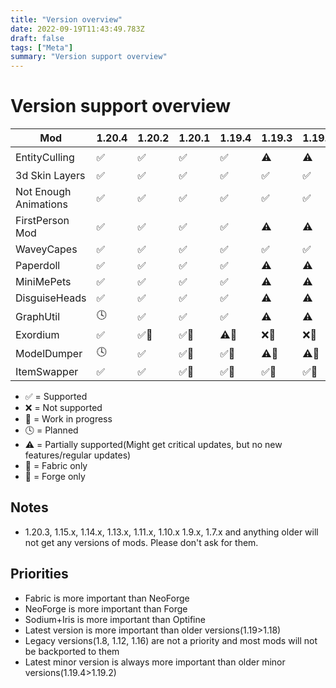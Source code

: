 ```yaml
---
title: "Version overview"
date: 2022-09-19T11:43:49.783Z
draft: false
tags: ["Meta"]
summary: "Version support overview"
---
```

# Version support overview

| Mod                   | 1.20.4 | 1.20.2 | 1.20.1 | 1.19.4 | 1.19.3 | 1.19.2 | 1.18.2 | 1.17.1 | 1.16.5 | 1.12.2 | 1.8.8/9 |
| --------------------- | ------ | ------ | ------ | ------ | ------ | ------ | ------ | ------ | ------ | ------ | ------- |
| EntityCulling         | ✅      | ✅      | ✅      | ✅      | ⚠️      | ⚠️      | ⚠️      | ❌      | ⚠️      | 🕓🔨     | ⚠️🔨      |
| 3d Skin Layers        | ✅      | ✅      | ✅      | ✅      | ✅      | ✅      | ✅      | ✅      | ✅      | ⚠️🔨     | ⚠️🔨      |
| Not Enough Animations | ✅      | ✅      | ✅      | ✅      | ✅      | ✅      | ✅      | ✅      | ✅      |        |         |
| FirstPerson Mod       | ✅      | ✅      | ✅      | ✅      | ⚠️      | ⚠️      | ⚠️      | ❌      | ❌      |        |         |
| WaveyCapes            | ✅      | ✅      | ✅      | ✅      | ✅      | ✅      | ✅      | ✅      | ✅      | ⚠️🔨     | ⚠️🔨      |
| Paperdoll             | ✅      | ✅      | ✅      | ✅      | ⚠️      | ⚠️      | ⚠️      | ❌      | ❌      |        |         |
| MiniMePets            | ✅      | ✅      | ✅      | ✅      | ⚠️      | ⚠️      | ⚠️      |        |        |        |         |
| DisguiseHeads         | ✅      | ✅      | ✅      | ✅      | ⚠️      | ⚠️      | ⚠️      |        |        |        |         |
| GraphUtil             | 🕓      | ✅      | ✅      | ✅      | ⚠️      | ⚠️      | ⚠️      |        |        |        |         |
| Exordium              | ✅      | ✅🧶     | ✅🧶     | ⚠️🧶     | ❌🧶     | ❌🧶     | ❌🧶     |        |        |        |         |
| ModelDumper           | 🕓      | ✅      | ✅🧶     | ✅🧶     | ⚠️🧶     | ⚠️🧶     | ⚠️🧶     |        |        |        |         |
| ItemSwapper           | ✅      | ✅      | ✅🧶     | ✅🧶     | ✅🧶     | ✅🧶     | ✅🧶     |        |        |        |         |

- ✅ = Supported
- ❌ = Not supported
- 🚧 = Work in progress
- 🕓 = Planned
- ⚠️ = Partially supported(Might get critical updates, but no new features/regular updates)
- 🧶 = Fabric only
- 🔨 = Forge only

## Notes

- 1.20.3, 1.15.x, 1.14.x, 1.13.x, 1.11.x, 1.10.x 1.9.x, 1.7.x and anything older will not get any versions of mods. Please don't ask for them.

## Priorities

- Fabric is more important than NeoForge
- NeoForge is more important than Forge
- Sodium+Iris is more important than Optifine
- Latest version is more important than older versions(1.19>1.18)
- Legacy versions(1.8, 1.12, 1.16) are not a priority and most mods will not be backported to them
- Latest minor version is always more important than older minor versions(1.19.4>1.19.2)
